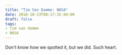 ```yaml
---
title: "Tim Van Damme: NASA"
date: 2018-10-23T08:17:15-04:00
draft: false
tags:
- tim van damme
- NASA
---
```


Don't know how we spotted it, but we did. Such heart.
